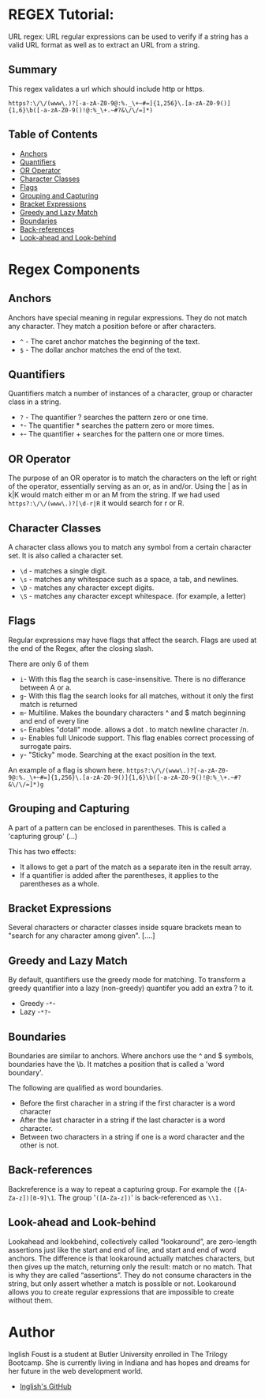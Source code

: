 # REGEX Tutorial: 

 URL regex: URL regular expressions can be used to verify if a string has a valid URL format as well as to extract an URL from a string.



## Summary
This regex validates a url which should include http or https.
```
https?:\/\/(www\.)?[-a-zA-Z0-9@:%._\+~#=]{1,256}\.[a-zA-Z0-9()]{1,6}\b([-a-zA-Z0-9()!@:%_\+.~#?&\/\/=]*)
```



## Table of Contents

- [Anchors](#anchors)
- [Quantifiers](#quantifiers)
- [OR Operator](#or-operator)
- [Character Classes](#character-classes)
- [Flags](#flags)
- [Grouping and Capturing](#grouping-and-capturing)
- [Bracket Expressions](#bracket-expressions)
- [Greedy and Lazy Match](#greedy-and-lazy-match)
- [Boundaries](#boundaries)
- [Back-references](#back-references)
- [Look-ahead and Look-behind](#look-ahead-and-look-behind)

# Regex Components

## Anchors

Anchors have special meaning in regular expressions.  They do not match any character.  They match a position before or after characters.

- ```^``` - The caret anchor matches the beginning of the text.
- ```$``` - The dollar anchor matches the end of the text.

## Quantifiers

Quantifiers match a number of instances of a character, group or character class in a string.

- ```?``` - The quantifier ? searches the pattern zero or one time.  
- ```*```- The quantifier * searches the pattern zero or more times.
- ```+```- The quantifier + searches for the pattern one or more times.

## OR Operator

The purpose of an OR operator is to match the characters on the left or right of the operator, essentially serving as an or, as in and/or. Using the | as in k|K would match either m or an M from the string. 
If we had used ```https?:\/\/(www\.)?[\d-r|R``` it would search for r or R.

## Character Classes

A character class allows you to match any symbol from a certain character set.  It is also called a character set.

- ```\d``` - matches a single digit.
- ```\s``` - matches any whitespace such as a space, a tab, and newlines.
- ```\D``` - matches any character except digits.
- ```\S``` - matches any character except whitespace. (for example, a letter)

## Flags

Regular expressions may have flags that affect the search.  Flags are used at the end of the Regex, after the closing slash. 

There are only 6 of them
- ```i```- With this flag the search is case-insensitive.  There is no differance between A or a.
- ```g```- With this flag the search looks for all matches, without it only the first match is returned
- ```m```- Multiline.  Makes the boundary characters ^ and $ match beginning and end of every line
- ```s```- Enables "dotall" mode.  allows a dot . to match newline character /n.
- ```u```- Enables full Unicode support.  This flag enables correct processing of surrogate pairs.
- ```y```- "Sticky" mode.  Searching at the exact position in the text.

An example of a flag is shown here.
```https?:\/\/(www\.)?[-a-zA-Z0-9@:%._\+~#=]{1,256}\.[a-zA-Z0-9()]{1,6}\b([-a-zA-Z0-9()!@:%_\+.~#?&\/\/=]*)g```

## Grouping and Capturing

A part of a pattern can be enclosed in parentheses.  This is called a 'capturing group'  (...)

This has two effects:
- It allows to get a part of the match as a separate iten in the result array.
- If a quantifier is added after the parentheses, it applies to the parentheses as a whole.
## Bracket Expressions

Several characters or character classes inside square brackets mean to "search for any character among given".  [....]

## Greedy and Lazy Match

By default, quantifiers use the greedy mode for matching.  To transform a greedy quantifier into a lazy (non-greedy) quantifer you add an extra ? to it.

- Greedy -```*```-
- Lazy -```*?```-

## Boundaries

Boundaries are similar to anchors.  Where anchors use the ^ and $ symbols, boundaries have the \b.  It matches a position that is called a 'word boundary'.

The following are qualified as word boundaries.
- Before the first characher in a string if the first character is a word character
- After the last character in a string if the last character is a word character.
- Between two characters in a string if one is a word character and the other is not.

## Back-references

Backreference is a way to repeat a capturing group. For example the ```([A-Za-z])[0-9]\1```. The group '```([A-Za-z])```' is back-referenced as ```\\1.```

## Look-ahead and Look-behind

Lookahead and lookbehind, collectively called “lookaround”, are zero-length assertions just like the start and end of line, and start and end of word anchors. The difference is that lookaround actually matches characters, but then gives up the match, returning only the result: match or no match. That is why they are called “assertions”. They do not consume characters in the string, but only assert whether a match is possible or not. Lookaround allows you to create regular expressions that are impossible to create without them.

# Author
Inglish Foust is a student at Butler University enrolled in The Trilogy Bootcamp.  She is currently living in Indiana and has hopes and dreams for her future in the web development world.

* [Inglish's GitHub](https://github.com/Inglish2022)


